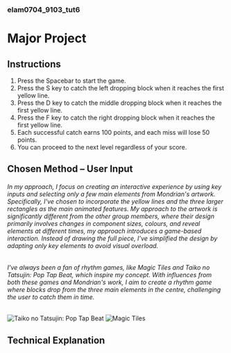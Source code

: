 ### elam0704_9103_tut6
# Major Project

## Instructions
 1. Press the Spacebar to start the game.
 2.	Press the S key to catch the left dropping block when it reaches the first yellow line.
 3.	Press the D key to catch the middle dropping block when it reaches the first yellow line.
 4.	Press the F key to catch the right dropping block when it reaches the first yellow line.
 5.	Each successful catch earns 100 points, and each miss will lose 50 points.
 6.	You can proceed to the next level regardless of your score.

## Chosen Method – User Input
###### In my approach, I focus on creating an interactive experience by using key inputs and selecting only a few main elements from Mondrian's artwork. Specifically, I've chosen to incorporate the yellow lines and the three larger rectangles as the main animated features. My approach to the artwork is significantly different from the other group members, where their design primarily involves changes in component sizes, colours, and reveal elements at different times, my approach introduces a game-based interaction. Instead of drawing the full piece, I’ve simplified the design by adapting only key elements to avoid visual overload.

###### I've always been a fan of rhythm games, like *Magic Tiles* and *Taiko no Tatsujin: Pop Tap Beat*, which inspire my concept. With influences from both these games and Mondrian's work, I aim to create a rhythm game where blocks drop from the three main elements in the centre, challenging the user to catch them in time.

![Taiko no Tatsujin: Pop Tap Beat]('assets/Taiko.PNG')
![Magic Tiles]('assets/MagicTiles.PNG')

## Technical Explanation


